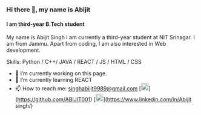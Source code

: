### Hi there 👋, my name is Abijit
#### I am third-year B.Tech student
My name is Abijit Singh
I am currently a third-year student at NIT Srinagar. I am from Jammu. Apart from coding, I am also interested in Web development.



Skills: Python / C++/ JAVA / REACT / JS / HTML / CSS

- 🔭 I’m currently working on this page. 
- 🌱 I’m currently learning REACT 
- 📫 How to reach me: singhabijit9989@gmail.com 
[<img src='https://cdn.jsdelivr.net/npm/simple-icons@3.0.1/icons/github.svg' alt='github' height='20'>]
(https://github.com/ABIJIT001)
 [<img src='https://cdn.jsdelivr.net/npm/simple-icons@3.0.1/icons/linkedin.svg' alt='linkedin' height='20'>](https://www.linkedin.com/in/Abijit singh/)  


